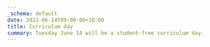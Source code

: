 ```yaml
---
_schema: default
date: 2022-06-14T09:00:00+10:00
title: Curriculum day
summary: Tuesday June 14 will be a student-free curriculum day.
---
```

